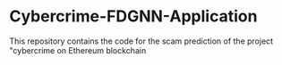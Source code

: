 # Cybercrime-FDGNN-Application
This repository contains the code for the scam prediction of the project "cybercrime on Ethereum blockchain
